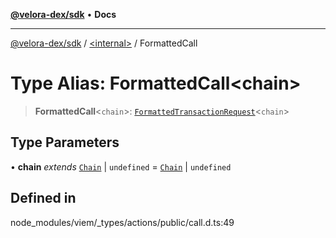 [**@velora-dex/sdk**](../../README.md) • **Docs**

***

[@velora-dex/sdk](../../globals.md) / [\<internal\>](../README.md) / FormattedCall

# Type Alias: FormattedCall\<chain\>

> **FormattedCall**\<`chain`\>: [`FormattedTransactionRequest`](FormattedTransactionRequest.md)\<`chain`\>

## Type Parameters

• **chain** *extends* [`Chain`](Chain.md) \| `undefined` = [`Chain`](Chain.md) \| `undefined`

## Defined in

node\_modules/viem/\_types/actions/public/call.d.ts:49
